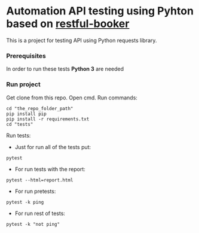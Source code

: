 # Automation API testing using Pyhton based on [restful-booker](https://restful-booker.herokuapp.com/)

This is a project for testing API using Python requests library.

### Prerequisites
In order to run these tests **Python 3** are needed

### Run project
Get clone from this repo.
Open cmd.
Run commands:
```
cd "the_repo_folder_path"
pip install pip
pip install -r requirements.txt
cd "tests"
```

Run tests:
* Just for run all of the tests put:
```
pytest
```
* For run tests with the report:
```
pytest --html=report.html
```
* For run pretests:
```
pytest -k ping
```
* For run rest of tests:
```
pytest -k "not ping"
```